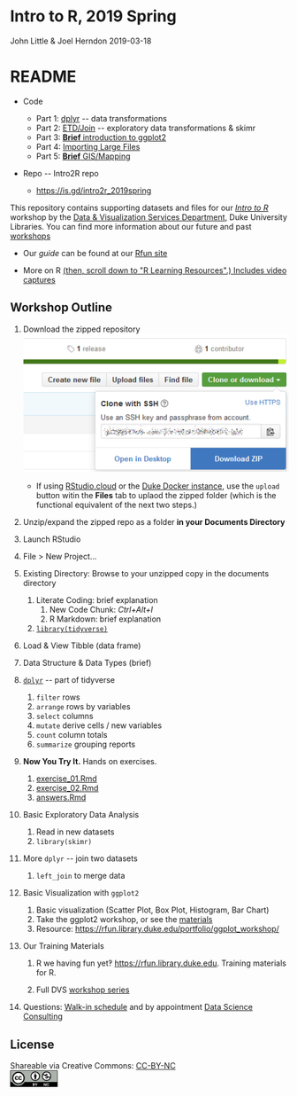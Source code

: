 Intro to R, 2019 Spring
================
John Little & Joel Herndon
2019-03-18

<!-- Edit the README.Rmd.  Readme.md is auto genererated -->
README
======

-   Code

    -   Part 1: [dplyr](01_dplyr.Rmd) -- data transformations
    -   Part 2: [ETD/Join](02_join-skim-eda.Rmd) -- exploratory data transformations & skimr
    -   Part 3: [**Brief** introduction to ggplot2](https://intro2r.library.duke.edu/visualization.html)
    -   Part 4: [Importing Large Files](large_data.Rmd)
    -   Part 5: [**Brief** GIS/Mapping](https://intro2r.library.duke.edu/gis.html)

-   Repo -- Intro2R repo

    -   <https://is.gd/intro2r_2019spring>

This repository contains supporting datasets and files for our [*Intro to R*](https://intro2r.library.duke.edu/) workshop by the [Data & Visualization Services Department](http://library.duke.edu/data), Duke University Libraries. You can find more information about our future and past [workshops](http://library.duke.edu/data/news)

-   Our *guide* can be found at our [Rfun site](https://intro2r.library.duke.edu/)

-   More on R [(then, scroll down to "R Learning Resources".) Includes video captures](https://library.duke.edu/data/guides)

Workshop Outline
----------------

1.  Download the zipped repository ![Download ZIP button](images/clone.png "Download ZIP button")

    -   If using [RStudio.cloud](https://rstudio.cloud/) or the [Duke Docker instance](https://vm-manage.oit.duke.edu/containers/rstudio), use the `upload` button witin the **Files** tab to uplaod the zipped folder (which is the functional equivalent of the next two steps.)

2.  Unzip/expand the zipped repo as a folder **in your Documents Directory**
3.  Launch RStudio
4.  File &gt; New Project...
5.  Existing Directory: Browse to your unzipped copy in the documents directory

    1.  Literate Coding: brief explanation
        1.  New Code Chunk: *Ctrl+Alt+I*
        2.  R Markdown: brief explanation
    2.  [`library(tidyverse)`](https://tidyverse.org)

6.  Load & View Tibble (data frame)

7.  Data Structure & Data Types (brief)

8.  [`dplyr`](http://dplyr.tidyverse.org/) -- part of tidyverse

    1.  `filter` rows
    2.  `arrange` rows by variables
    3.  `select` columns
    4.  `mutate` derive cells / new variables
    5.  `count` column totals
    6.  `summarize` grouping reports

9.  **Now You Try It.** Hands on exercises.

    1.  [exercise\_01.Rmd](exercise_01.Rmd)
    2.  [exercise\_02.Rmd](exercise_02.Rmd)
    3.  [answers.Rmd](answers.Rmd)

10. Basic Exploratory Data Analysis

    1.  Read in new datasets
    2.  `library(skimr)`

11. More `dplyr` -- join two datasets

    1.  `left_join` to merge data

12. Basic Visualization with `ggplot2`

    1.  Basic visualization (Scatter Plot, Box Plot, Histogram, Bar Chart)
    2.  Take the ggplot2 workshop, or see the [materials](https://github.com/amzoss/ggplot2-S19b)
    3.  Resource: <https://rfun.library.duke.edu/portfolio/ggplot_workshop/>

13. Our Training Materials

    1.  R we having fun yet‽ <https://rfun.library.duke.edu>. Training materials for R.

    2.  Full DVS [workshop series](https://library.duke.edu/data/news/past-workshops)

14. Questions: [Walk-in schedule](https://library.duke.edu/data/about/schedule) and by appointment [Data Science Consulting](https://library.duke.edu/data/about)

License
-------

Shareable via Creative Commons: [CC-BY-NC](https://creativecommons.org/licenses/by-nc/4.0/)<br> <img src="images/by-nc.png" alt="&quot;CC BY-NC&quot;" height="30" />
